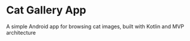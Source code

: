 # Cat Gallery App

A simple Android app for browsing cat images, built with Kotlin and MVP architecture
